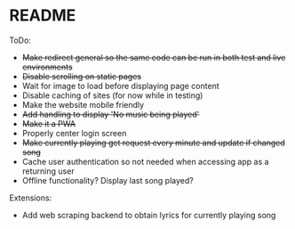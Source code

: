 # README

ToDo: 
- ~~Make redirect general so the same code can be run in both test and live environments~~
- ~~Disable scrolling on static pages~~
- Wait for image to load before displaying page content
- Disable caching of sites (for now while in testing)
- Make the website mobile friendly
- ~~Add handling to display 'No music being played'~~
- ~~Make it a PWA~~
- Properly center login screen
- ~~Make currently playing get request every minute and update if changed song~~
- Cache user authentication so not needed when accessing app as a returning user
- Offline functionality? Display last song played?

Extensions:
- Add web scraping backend to obtain lyrics for currently playing song
